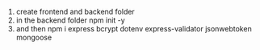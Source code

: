 1. create frontend and backend folder
2. in the backend folder npm init -y 
3. and then npm i express bcrypt dotenv express-validator jsonwebtoken mongoose 
